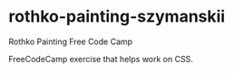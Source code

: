 # rothko-painting-szymanskii
Rothko Painting Free Code Camp

FreeCodeCamp exercise that helps work on CSS.